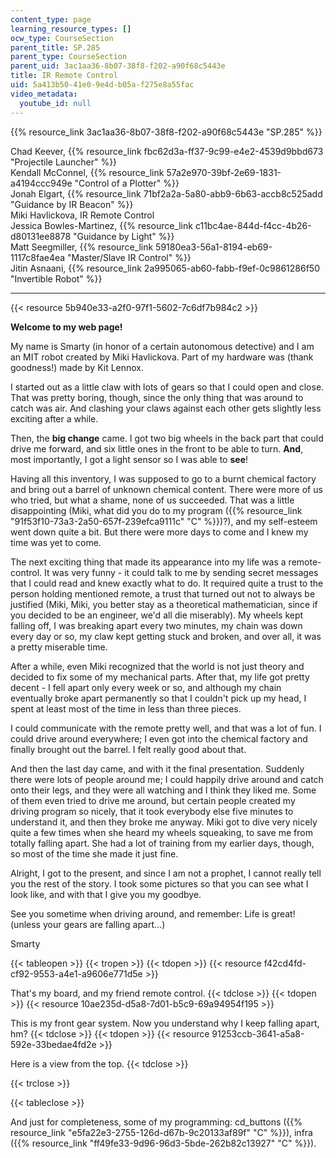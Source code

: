 ```yaml
---
content_type: page
learning_resource_types: []
ocw_type: CourseSection
parent_title: SP.285
parent_type: CourseSection
parent_uid: 3ac1aa36-8b07-38f8-f202-a90f68c5443e
title: IR Remote Control
uid: 5a413b50-41e0-9e4d-b05a-f275e8a55fac
video_metadata:
  youtube_id: null
---
```


{{% resource_link 3ac1aa36-8b07-38f8-f202-a90f68c5443e "SP.285" %}}

Chad Keever, {{% resource_link fbc62d3a-ff37-9c99-e4e2-4539d9bbd673 "Projectile Launcher" %}}  
Kendall McConnel, {{% resource_link 57a2e970-39bf-2e69-1831-a4194ccc949e "Control of a Plotter" %}}  
Jonah Elgart, {{% resource_link 71bf2a2a-5a80-abb9-6b63-accb8c525add "Guidance by IR Beacon" %}}  
Miki Havlickova, IR Remote Control  
Jessica Bowles-Martinez, {{% resource_link c11bc4ae-844d-f4cc-4b26-d80131ee8878 "Guidance by Light" %}}  
Matt Seegmiller, {{% resource_link 59180ea3-56a1-8194-eb69-1117c8fae4ea "Master/Slave IR Control" %}}  
Jitin Asnaani, {{% resource_link 2a995065-ab60-fabb-f9ef-0c9861286f50 "Invertible Robot" %}}

* * *

{{< resource 5b940e33-a2f0-97f1-5602-7c6df7b984c2 >}}

**Welcome to my web page!**

My name is Smarty (in honor of a certain autonomous detective) and I am an MIT robot created by Miki Havlickova. Part of my hardware was (thank goodness!) made by Kit Lennox.

I started out as a little claw with lots of gears so that I could open and close. That was pretty boring, though, since the only thing that was around to catch was air. And clashing your claws against each other gets slightly less exciting after a while.

Then, the **big change** came. I got two big wheels in the back part that could drive me forward, and six little ones in the front to be able to turn. **And**, most importantly, I got a light sensor so I was able to **see**!

Having all this inventory, I was supposed to go to a burnt chemical factory and bring out a barrel of unknown chemical content. There were more of us who tried, but what a shame, none of us succeeded. That was a little disappointing (Miki, what did you do to my program ({{% resource_link "91f53f10-73a3-2a50-657f-239efca9111c" "C" %}})?), and my self-esteem went down quite a bit. But there were more days to come and I knew my time was yet to come.

The next exciting thing that made its appearance into my life was a remote-control. It was very funny - it could talk to me by sending secret messages that I could read and knew exactly what to do. It required quite a trust to the person holding mentioned remote, a trust that turned out not to always be justified (Miki, Miki, you better stay as a theoretical mathematician, since if you decided to be an engineer, we'd all die miserably). My wheels kept falling off, I was breaking apart every two minutes, my chain was down every day or so, my claw kept getting stuck and broken, and over all, it was a pretty miserable time.

After a while, even Miki recognized that the world is not just theory and decided to fix some of my mechanical parts. After that, my life got pretty decent - I fell apart only every week or so, and although my chain eventually broke apart permanently so that I couldn't pick up my head, I spent at least most of the time in less than three pieces.

I could communicate with the remote pretty well, and that was a lot of fun. I could drive around everywhere; I even got into the chemical factory and finally brought out the barrel. I felt really good about that.

And then the last day came, and with it the final presentation. Suddenly there were lots of people around me; I could happily drive around and catch onto their legs, and they were all watching and I think they liked me. Some of them even tried to drive me around, but certain people created my driving program so nicely, that it took everybody else five minutes to understand it, and then they broke me anyway. Miki got to dive very nicely quite a few times when she heard my wheels squeaking, to save me from totally falling apart. She had a lot of training from my earlier days, though, so most of the time she made it just fine.

Alright, I got to the present, and since I am not a prophet, I cannot really tell you the rest of the story. I took some pictures so that you can see what I look like, and with that I give you my goodbye.

See you sometime when driving around, and remember: Life is great! (unless your gears are falling apart...)

Smarty

{{< tableopen >}}
{{< tropen >}}
{{< tdopen >}}
{{< resource f42cd4fd-cf92-9553-a4e1-a9606e771d5e >}}  
  
That's my board, and my friend remote control.
{{< tdclose >}}
{{< tdopen >}}
{{< resource 10ae235d-d5a8-7d01-b5c9-69a94954f195 >}}  
  
This is my front gear system. Now you understand why I keep falling apart, hm?
{{< tdclose >}}
{{< tdopen >}}
{{< resource 91253ccb-3641-a5a8-592e-33bedae4fd2e >}}  
  
Here is a view from the top.
{{< tdclose >}}

{{< trclose >}}

{{< tableclose >}}

And just for completeness, some of my programming: cd\_buttons ({{% resource_link "e5fa22e3-2755-126d-d67b-9c20133af89f" "C" %}}), infra ({{% resource_link "ff49fe33-9d96-96d3-5bde-262b82c13927" "C" %}}).